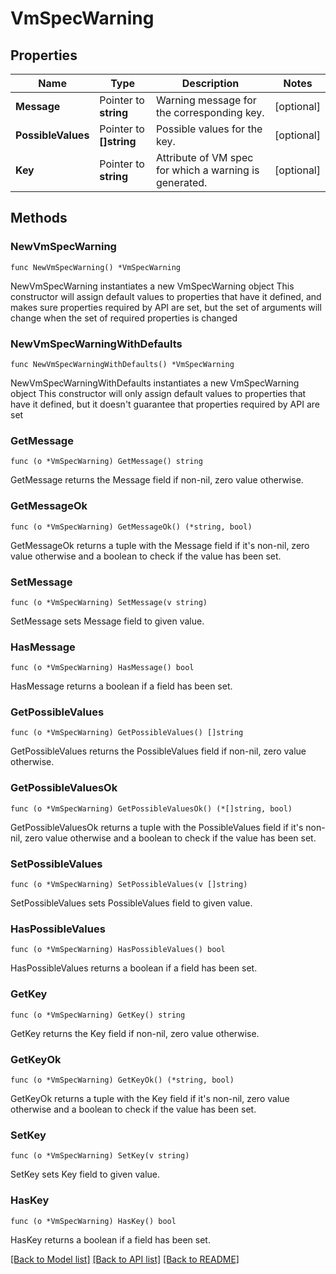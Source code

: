 # VmSpecWarning

## Properties

Name | Type | Description | Notes
------------ | ------------- | ------------- | -------------
**Message** | Pointer to **string** | Warning message for the corresponding key. | [optional] 
**PossibleValues** | Pointer to **[]string** | Possible values for the key. | [optional] 
**Key** | Pointer to **string** | Attribute of VM spec for which a warning is generated. | [optional] 

## Methods

### NewVmSpecWarning

`func NewVmSpecWarning() *VmSpecWarning`

NewVmSpecWarning instantiates a new VmSpecWarning object
This constructor will assign default values to properties that have it defined,
and makes sure properties required by API are set, but the set of arguments
will change when the set of required properties is changed

### NewVmSpecWarningWithDefaults

`func NewVmSpecWarningWithDefaults() *VmSpecWarning`

NewVmSpecWarningWithDefaults instantiates a new VmSpecWarning object
This constructor will only assign default values to properties that have it defined,
but it doesn't guarantee that properties required by API are set

### GetMessage

`func (o *VmSpecWarning) GetMessage() string`

GetMessage returns the Message field if non-nil, zero value otherwise.

### GetMessageOk

`func (o *VmSpecWarning) GetMessageOk() (*string, bool)`

GetMessageOk returns a tuple with the Message field if it's non-nil, zero value otherwise
and a boolean to check if the value has been set.

### SetMessage

`func (o *VmSpecWarning) SetMessage(v string)`

SetMessage sets Message field to given value.

### HasMessage

`func (o *VmSpecWarning) HasMessage() bool`

HasMessage returns a boolean if a field has been set.

### GetPossibleValues

`func (o *VmSpecWarning) GetPossibleValues() []string`

GetPossibleValues returns the PossibleValues field if non-nil, zero value otherwise.

### GetPossibleValuesOk

`func (o *VmSpecWarning) GetPossibleValuesOk() (*[]string, bool)`

GetPossibleValuesOk returns a tuple with the PossibleValues field if it's non-nil, zero value otherwise
and a boolean to check if the value has been set.

### SetPossibleValues

`func (o *VmSpecWarning) SetPossibleValues(v []string)`

SetPossibleValues sets PossibleValues field to given value.

### HasPossibleValues

`func (o *VmSpecWarning) HasPossibleValues() bool`

HasPossibleValues returns a boolean if a field has been set.

### GetKey

`func (o *VmSpecWarning) GetKey() string`

GetKey returns the Key field if non-nil, zero value otherwise.

### GetKeyOk

`func (o *VmSpecWarning) GetKeyOk() (*string, bool)`

GetKeyOk returns a tuple with the Key field if it's non-nil, zero value otherwise
and a boolean to check if the value has been set.

### SetKey

`func (o *VmSpecWarning) SetKey(v string)`

SetKey sets Key field to given value.

### HasKey

`func (o *VmSpecWarning) HasKey() bool`

HasKey returns a boolean if a field has been set.


[[Back to Model list]](../README.md#documentation-for-models) [[Back to API list]](../README.md#documentation-for-api-endpoints) [[Back to README]](../README.md)


